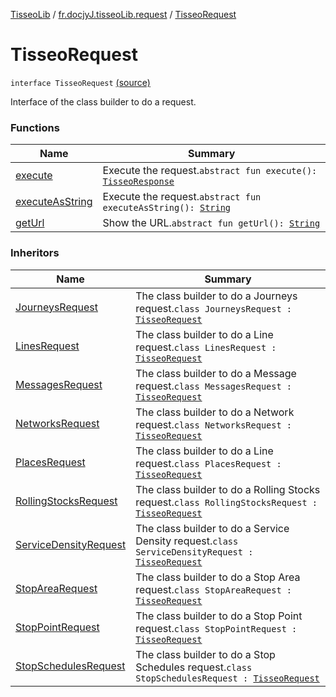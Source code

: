 [TisseoLib](../../index.md) / [fr.docjyJ.tisseoLib.request](../index.md) / [TisseoRequest](./index.md)

# TisseoRequest

`interface TisseoRequest` [(source)](https://github.com/docjyJ/TisseoLib/tree/master/src/main/kotlin/fr/docjyJ/tisseoLib/request/TisseoRequest.kt#L11)

Interface of the class builder to do a request.

### Functions

| Name | Summary |
|---|---|
| [execute](execute.md) | Execute the request.`abstract fun execute(): `[`TisseoResponse`](../../fr.docjy-j.tisseo-lib.response/-tisseo-response/index.md) |
| [executeAsString](execute-as-string.md) | Execute the request.`abstract fun executeAsString(): `[`String`](https://kotlinlang.org/api/latest/jvm/stdlib/kotlin/-string/index.html) |
| [getUrl](get-url.md) | Show the URL.`abstract fun getUrl(): `[`String`](https://kotlinlang.org/api/latest/jvm/stdlib/kotlin/-string/index.html) |

### Inheritors

| Name | Summary |
|---|---|
| [JourneysRequest](../-journeys-request/index.md) | The class builder to do a Journeys request.`class JourneysRequest : `[`TisseoRequest`](./index.md) |
| [LinesRequest](../-lines-request/index.md) | The class builder to do a Line request.`class LinesRequest : `[`TisseoRequest`](./index.md) |
| [MessagesRequest](../-messages-request/index.md) | The class builder to do a Message request.`class MessagesRequest : `[`TisseoRequest`](./index.md) |
| [NetworksRequest](../-networks-request/index.md) | The class builder to do a Network request.`class NetworksRequest : `[`TisseoRequest`](./index.md) |
| [PlacesRequest](../-places-request/index.md) | The class builder to do a Line request.`class PlacesRequest : `[`TisseoRequest`](./index.md) |
| [RollingStocksRequest](../-rolling-stocks-request/index.md) | The class builder to do a Rolling Stocks request.`class RollingStocksRequest : `[`TisseoRequest`](./index.md) |
| [ServiceDensityRequest](../-service-density-request/index.md) | The class builder to do a Service Density request.`class ServiceDensityRequest : `[`TisseoRequest`](./index.md) |
| [StopAreaRequest](../-stop-area-request/index.md) | The class builder to do a Stop Area request.`class StopAreaRequest : `[`TisseoRequest`](./index.md) |
| [StopPointRequest](../-stop-point-request/index.md) | The class builder to do a Stop Point request.`class StopPointRequest : `[`TisseoRequest`](./index.md) |
| [StopSchedulesRequest](../-stop-schedules-request/index.md) | The class builder to do a Stop Schedules request.`class StopSchedulesRequest : `[`TisseoRequest`](./index.md) |
